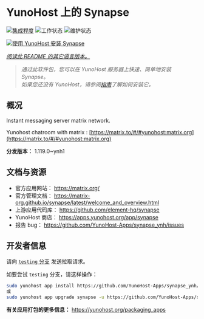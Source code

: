 <!--
注意：此 README 由 <https://github.com/YunoHost/apps/tree/master/tools/readme_generator> 自动生成
请勿手动编辑。
-->

# YunoHost 上的 Synapse

[![集成程度](https://apps.yunohost.org/badge/integration/synapse)](https://ci-apps.yunohost.org/ci/apps/synapse/)
![工作状态](https://apps.yunohost.org/badge/state/synapse)
![维护状态](https://apps.yunohost.org/badge/maintained/synapse)

[![使用 YunoHost 安装 Synapse](https://install-app.yunohost.org/install-with-yunohost.svg)](https://install-app.yunohost.org/?app=synapse)

*[阅读此 README 的其它语言版本。](./ALL_README.md)*

> *通过此软件包，您可以在 YunoHost 服务器上快速、简单地安装 Synapse。*  
> *如果您还没有 YunoHost，请参阅[指南](https://yunohost.org/install)了解如何安装它。*

## 概况

Instant messaging server matrix network.

Yunohost chatroom with matrix : [https://matrix.to/#/#yunohost:matrix.org](https://matrix.to/#/#yunohost:matrix.org)


**分发版本：** 1.119.0~ynh1
## 文档与资源

- 官方应用网站： <https://matrix.org/>
- 官方管理文档： <https://matrix-org.github.io/synapse/latest/welcome_and_overview.html>
- 上游应用代码库： <https://github.com/element-hq/synapse>
- YunoHost 商店： <https://apps.yunohost.org/app/synapse>
- 报告 bug： <https://github.com/YunoHost-Apps/synapse_ynh/issues>

## 开发者信息

请向 [`testing` 分支](https://github.com/YunoHost-Apps/synapse_ynh/tree/testing) 发送拉取请求。

如要尝试 `testing` 分支，请这样操作：

```bash
sudo yunohost app install https://github.com/YunoHost-Apps/synapse_ynh/tree/testing --debug
或
sudo yunohost app upgrade synapse -u https://github.com/YunoHost-Apps/synapse_ynh/tree/testing --debug
```

**有关应用打包的更多信息：** <https://yunohost.org/packaging_apps>
